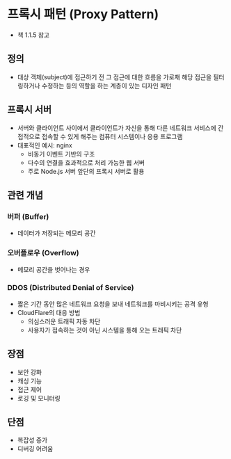 # 프록시 패턴 (Proxy Pattern)
- 책 1.1.5 참고

## 정의
- 대상 객체(subject)에 접근하기 전 그 접근에 대한 흐름을 가로채 해당 접근을 필터링하거나 수정하는 등의 역할을 하는 계층이 있는 디자인 패턴

## 프록시 서버
- 서버와 클라이언트 사이에서 클라이언트가 자신을 통해 다른 네트워크 서비스에 간접적으로 접속할 수 있게 해주는 컴퓨터 시스템이나 응용 프로그램
- 대표적인 예시: nginx
  - 비동기 이벤트 기반의 구조
  - 다수의 연결을 효과적으로 처리 가능한 웹 서버
  - 주로 Node.js 서버 앞단의 프록시 서버로 활용

## 관련 개념

### 버퍼 (Buffer)
- 데이터가 저장되는 메모리 공간

### 오버플로우 (Overflow)
- 메모리 공간을 벗어나는 경우

### DDOS (Distributed Denial of Service)
- 짧은 기간 동안 많은 네트워크 요청을 보내 네트워크를 마비시키는 공격 유형
- CloudFlare의 대응 방법
  - 의심스러운 트래픽 자동 차단
  - 사용자가 접속하는 것이 아닌 시스템을 통해 오는 트래픽 차단

## 장점
- 보안 강화
- 캐싱 기능
- 접근 제어
- 로깅 및 모니터링

## 단점
- 복잡성 증가
- 디버깅 어려움 